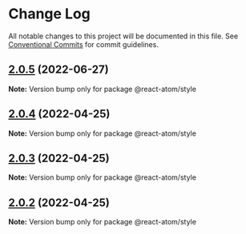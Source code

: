 # Change Log

All notable changes to this project will be documented in this file.
See [Conventional Commits](https://conventionalcommits.org) for commit guidelines.

## [2.0.5](https://github.com/react-atom/react-atom/compare/@react-atom/style@2.0.4...@react-atom/style@2.0.5) (2022-06-27)

**Note:** Version bump only for package @react-atom/style





## [2.0.4](https://github.com/react-atom/react-atom/compare/@react-atom/style@2.0.3...@react-atom/style@2.0.4) (2022-04-25)

**Note:** Version bump only for package @react-atom/style





## [2.0.3](https://github.com/react-atom/react-atom/compare/@react-atom/style@2.0.2...@react-atom/style@2.0.3) (2022-04-25)

**Note:** Version bump only for package @react-atom/style





## [2.0.2](https://github.com/react-atom/react-atom/compare/@react-atom/style@2.0.1...@react-atom/style@2.0.2) (2022-04-25)

**Note:** Version bump only for package @react-atom/style
